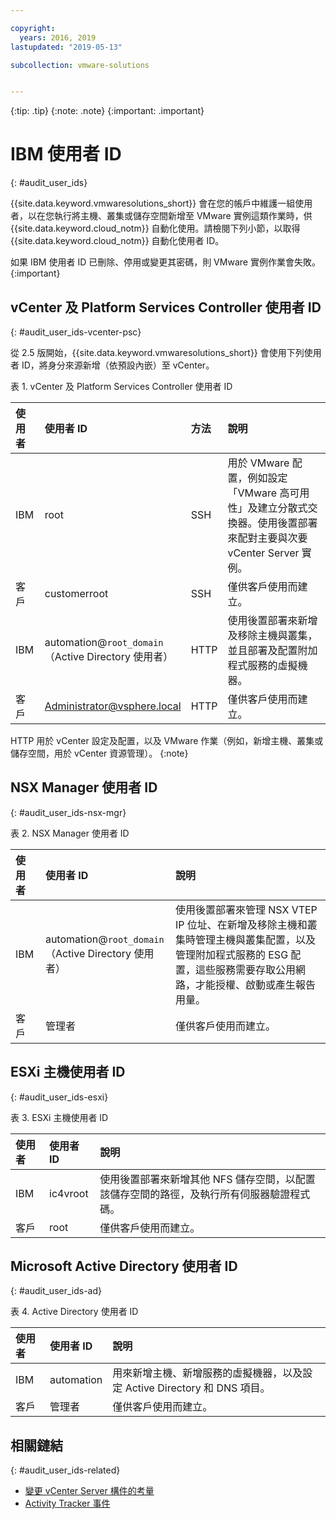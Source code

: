 ```yaml
---

copyright:
  years: 2016, 2019
lastupdated: "2019-05-13"

subcollection: vmware-solutions


---
```


{:tip: .tip}
{:note: .note}
{:important: .important}

# IBM 使用者 ID
{: #audit_user_ids}

{{site.data.keyword.vmwaresolutions_short}} 會在您的帳戶中維護一組使用者，以在您執行將主機、叢集或儲存空間新增至 VMware 實例這類作業時，供 {{site.data.keyword.cloud_notm}} 自動化使用。請檢閱下列小節，以取得 {{site.data.keyword.cloud_notm}} 自動化使用者 ID。

如果 IBM 使用者 ID 已刪除、停用或變更其密碼，則 VMware 實例作業會失敗。
{:important}

## vCenter 及 Platform Services Controller 使用者 ID
{: #audit_user_ids-vcenter-psc}

從 2.5 版開始，{{site.data.keyword.vmwaresolutions_short}} 會使用下列使用者 ID，將身分來源新增（依預設內嵌）至 vCenter。

表 1. vCenter 及 Platform Services Controller 使用者 ID

| 使用者 | 使用者 ID      | 方法 |說明       |
|:---------|:-------------|:-------|:------------|
|IBM          | root         | SSH | 用於 VMware 配置，例如設定「VMware 高可用性」及建立分散式交換器。使用後置部署來配對主要與次要 vCenter Server 實例。|
|客戶 | customerroot | SSH | 僅供客戶使用而建立。|
|IBM          | automation@``root_domain``<br/>（Active Directory 使用者）| HTTP | 使用後置部署來新增及移除主機與叢集，並且部署及配置附加程式服務的虛擬機器。|
|客戶 | Administrator@vsphere.local | HTTP | 僅供客戶使用而建立。|

HTTP 用於 vCenter 設定及配置，以及 VMware 作業（例如，新增主機、叢集或儲存空間，用於 vCenter 資源管理）。
{:note}

## NSX Manager 使用者 ID
{: #audit_user_ids-nsx-mgr}

表 2. NSX Manager 使用者 ID

| 使用者 | 使用者 ID      |說明       |
|:---------|:-------------|:------------|
|IBM          | automation@``root_domain``<br/>（Active Directory 使用者）| 使用後置部署來管理 NSX VTEP IP 位址、在新增及移除主機和叢集時管理主機與叢集配置，以及管理附加程式服務的 ESG 配置，這些服務需要存取公用網路，才能授權、啟動或產生報告用量。|
|客戶 |管理者| 僅供客戶使用而建立。|

## ESXi 主機使用者 ID
{: #audit_user_ids-esxi}

表 3. ESXi 主機使用者 ID

| 使用者 | 使用者 ID      |說明       |
|:---------|:-------------|:------------|
|IBM          | ic4vroot     | 使用後置部署來新增其他 NFS 儲存空間，以配置該儲存空間的路徑，及執行所有伺服器驗證程式碼。|
|客戶 | root         | 僅供客戶使用而建立。|

## Microsoft Active Directory 使用者 ID
{: #audit_user_ids-ad}

表 4. Active Directory 使用者 ID

| 使用者 | 使用者 ID      |說明       |
|:---------|:------------- |:------------|
|IBM          | automation    | 用來新增主機、新增服務的虛擬機器，以及設定 Active Directory 和 DNS 項目。|
|客戶 | 管理者 | 僅供客戶使用而建立。|

## 相關鏈結
{: #audit_user_ids-related}

* [變更 vCenter Server 構件的考量](/docs/services/vmwaresolutions?topic=vmware-solutions-vcenter_chg_impact#vcenter_chg_impact-automation-id)
* [Activity Tracker 事件](/docs/services/vmwaresolutions?topic=vmware-solutions-at-events#at-events)
